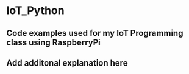# IoT_Python

## Code examples used for my IoT Programming class using RaspberryPi
## Add additonal explanation here

